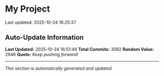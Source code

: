 # My Project


Last updated: 2025-10-24 16:25:37

















































































































































































































































































































































































































































































































































































































































































































































































































































































































































































































































































































































































































































































































































































































































































































































































































































































































































































































































































































































































































































































































































































































































































































































































































































































































































































































































































































































































































































































































































































































































































































































































































































































































































































































































































































































































































## Auto-Update Information

**Last Updated:** 2025-10-24 16:51:48
**Total Commits:** 3082
**Random Value:** 2946
**Quote:** _Keep pushing forward!_

---
_This section is automatically generated and updated._